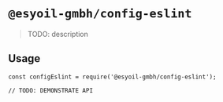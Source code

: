 # `@esyoil-gmbh/config-eslint`

> TODO: description

## Usage

```
const configEslint = require('@esyoil-gmbh/config-eslint');

// TODO: DEMONSTRATE API
```
